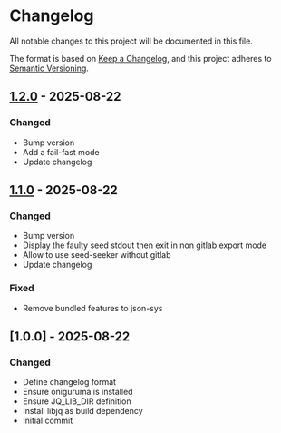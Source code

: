 # Changelog

All notable changes to this project will be documented in this file.

The format is based on [Keep a Changelog](https://keepachangelog.com/en/1.0.0/),
and this project adheres to [Semantic Versioning](https://semver.org/spec/v2.0.0.html).

## [1.2.0] - 2025-08-22

### Changed

- Bump version
- Add a fail-fast mode
- Update changelog

## [1.1.0] - 2025-08-22

### Changed

- Bump version
- Display the faulty seed stdout then exit in non gitlab export mode
- Allow to use seed-seeker without gitlab
- Update changelog

### Fixed

- Remove bundled features to json-sys

## [1.0.0] - 2025-08-22

### Changed

- Define changelog format
- Ensure oniguruma is installed
- Ensure JQ_LIB_DIR definition
- Install libjq as build dependency
- Initial commit

[1.2.0]: https://github.com/FDB-Cabinet/ssed-seeker/compare/v1.1.0..v1.2.0
[1.1.0]: https://github.com/FDB-Cabinet/ssed-seeker/compare/v1.0.0..v1.1.0

<!-- generated by git-cliff -->
